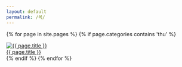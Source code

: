 ```yaml
---
layout: default
permalink: /목/
---
```

<script>
	window.onload=function(){document.getElementById("mthu").className="ctd"};
</script>
{% for page in site.pages %}
{% if page.categories contains 'thu' %}
<div id="info">
<a href="{{ page.url | prepend: site.baseurl }}">
<img id="info" alt="{{ page.title }}" src="{{ page.img }}">
</a>
</div>
<div id="info"><a href="{{ page.url | prepend: site.baseurl }}">{{ page.title }}</a></div>
{% endif %}
{% endfor %}